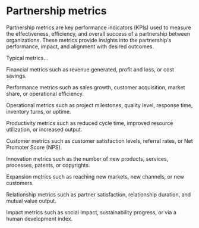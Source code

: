 # Partnership metrics

Partnership metrics are key performance indicators (KPIs) used to measure the effectiveness, efficiency, and overall success of a partnership between organizations. These metrics provide insights into the partnership's performance, impact, and alignment with desired outcomes. 

Typical metrics…

Financial metrics such as revenue generated, profit and loss, or cost savings.

Performance metrics such as sales growth, customer acquisition, market share, or operational efficiency.

Operational metrics such as project milestones, quality level, response time, inventory turns, or uptime.

Productivity metrics such as reduced cycle time, improved resource utilization, or increased output.

Customer metrics such as customer satisfaction levels, referral rates, or Net Promoter Score (NPS).

Innovation metrics such as the number of new products, services, processes, patents, or copyrights.

Expansion metrics such as reaching new markets, new channels, or new customers.

Relationship metrics such as partner satisfaction, relationship duration, and mutual value output.

Impact metrics such as social impact, sustainability progress, or via a human development index.
